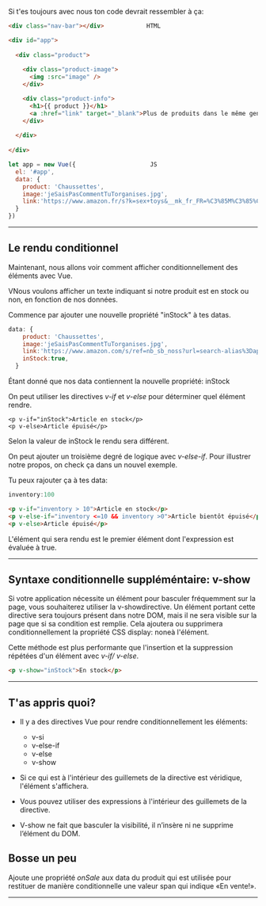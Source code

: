 Si t'es toujours avec nous ton code devrait ressembler à ça:

``` html
<div class="nav-bar"></div>            HTML

<div id="app">
  
  <div class="product">
  
    <div class="product-image">
      <img :src="image" />
    </div>

    <div class="product-info">
      <h1>{{ product }}</h1>
      <a :href="link" target="_blank">Plus de produits dans le même genre</a>
    </div>
    
  </div>
    
</div> 
```

``` js
let app = new Vue({                     JS
  el: '#app',
  data: {
    product: 'Chaussettes',
    image:'jeSaisPasCommentTuTorganises.jpg',
    link:'https://www.amazon.fr/s?k=sex+toys&__mk_fr_FR=%C3%85M%C3%85%C5%BD%C3%95%C3%91&ref=nb_sb_noss_2',
  } 
})
```
___
## Le rendu conditionnel

Maintenant, nous allons voir comment afficher conditionnellement des éléments avec Vue.

VNous voulons afficher un texte indiquant si notre produit est en stock ou non, en fonction de nos données.

Commence par ajouter une nouvelle propriété "inStock" à tes datas.

``` js
data: {
    product: 'Chaussettes',
    image:'jeSaisPasCommentTuTorganises.jpg',
    link:'https://www.amazon.com/s/ref=nb_sb_noss?url=search-alias%3Daps&field-keywords=socks',
    inStock:true,
  } 
```
Étant donné que nos data contiennent la nouvelle propriété: inStock

On peut utiliser les directives _v-if_ et _v-else_ pour déterminer quel élément rendre.

```
<p v-if="inStock">Article en stock</p>
<p v-else>Article épuisé</p>
```
Selon la valeur de inStock le rendu sera différent.

On peut ajouter un troisième degré de logique avec _v-else-if_. Pour illustrer notre propos, on check ça dans un nouvel exemple.

Tu peux rajouter ça à tes data:
``` js
inventory:100
```

``` html
<p v-if="inventory > 10">Article en stock</p>
<p v-else-if="inventory <=10 && inventory >0">Article bientôt épuisé</p>
<p v-else>Article épuisé</p>
```
L'élément qui sera rendu est le premier élément dont l'expression est évaluée à true.
___

## Syntaxe conditionnelle suppléméntaire: __v-show__

Si votre application nécessite un élément pour basculer fréquemment sur la page, vous souhaiterez utiliser la v-showdirective. Un élément portant cette directive sera toujours présent dans notre DOM, mais il ne sera visible sur la page que si sa condition est remplie. Cela ajoutera ou supprimera conditionnellement la propriété CSS display: noneà l'élément.

Cette méthode est plus performante que l'insertion et la suppression répétées d'un élément avec _v-if/ v-else_.

``` html
<p v-show="inStock">En stock</p>
```
___

## T'as appris quoi?

* Il y a des directives Vue pour rendre conditionnellement les éléments:
  * v-si
  * v-else-if
  * v-else
  * v-show

* Si ce qui est à l'intérieur des guillemets de la directive est véridique, l'élément s'affichera.
* Vous pouvez utiliser des expressions à l'intérieur des guillemets de la directive.
* V-show ne fait que basculer la visibilité, il n’insère ni ne supprime l’élément du DOM.

## Bosse un peu

Ajoute une propriété _onSale_ aux data du produit qui est utilisée pour restituer de manière conditionnelle une valeur span qui indique «En vente!».
___